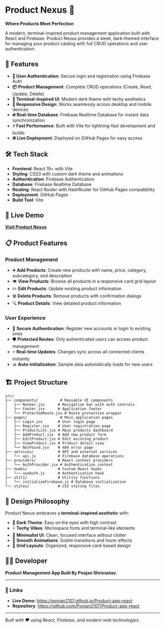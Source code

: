 # Product Nexus 🚀

**Where Products Meet Perfection**

A modern, terminal-inspired product management application built with React and Firebase. Product Nexus provides a sleek, dark-themed interface for managing your product catalog with full CRUD operations and user authentication.

## 🌟 Features

- **🔐 User Authentication**: Secure login and registration using Firebase Auth
- **📦 Product Management**: Complete CRUD operations (Create, Read, Update, Delete)
- **🎨 Terminal-Inspired UI**: Modern dark theme with techy aesthetics
- **📱 Responsive Design**: Works seamlessly across desktop and mobile devices
- **🔥 Real-time Database**: Firebase Realtime Database for instant data synchronization
- **⚡ Fast Performance**: Built with Vite for lightning-fast development and builds
- **🌐 Live Deployment**: Deployed on GitHub Pages for easy access

## 🛠️ Tech Stack

- **Frontend**: React 19+ with Vite
- **Styling**: CSS3 with custom dark theme and animations
- **Authentication**: Firebase Authentication
- **Database**: Firebase Realtime Database
- **Routing**: React Router with HashRouter for GitHub Pages compatibility
- **Deployment**: GitHub Pages
- **Build Tool**: Vite

## 🚀 Live Demo

**[Visit Product Nexus](https://poojan2107.github.io/Product-app-react)**

## 📋 Product Features

### Product Management

- ➕ **Add Products**: Create new products with name, price, category, subcategory, and description
- 👁️ **View Products**: Browse all products in a responsive card grid layout
- ✏️ **Edit Products**: Update existing product information
- 🗑️ **Delete Products**: Remove products with confirmation dialogs
- 🔍 **Product Details**: View detailed product information

### User Experience

- 🔑 **Secure Authentication**: Register new accounts or login to existing ones
- 🛡️ **Protected Routes**: Only authenticated users can access product management
- ⚡ **Real-time Updates**: Changes sync across all connected clients instantly
- 📊 **Auto-initialization**: Sample data automatically loads for new users

## 🏗️ Project Structure

```
src/
├── components/          # Reusable UI components
│   ├── Navbar.jsx      # Navigation bar with auth controls
│   ├── Footer.jsx      # Application footer
│   └── ProtectedRoute.jsx # Route protection wrapper
├── pages/               # Main application pages
│   ├── Login.jsx       # User login page
│   ├── Register.jsx    # User registration page
│   ├── ProductList.jsx # Main products dashboard
│   ├── AddProduct.jsx  # Add new product form
│   ├── EditProduct.jsx # Edit existing product
│   ├── ViewProduct.jsx # Product detail view
│   └── NotFound.jsx    # 404 error page
├── services/           # API and external services
│   └── api.js          # Firebase database operations
├── providers/          # React context providers
│   └── AuthProvider.jsx # Authentication context
├── hooks/              # Custom React hooks
│   └── useAuth.js      # Authentication hook
├── utils/              # Utility functions
│   └── initializeFirebase.js # Database initialization
└── styles/             # CSS styling files
```

## 🎨 Design Philosophy

Product Nexus embraces a **terminal-inspired aesthetic** with:

- 🖤 **Dark Theme**: Easy on the eyes with high contrast
- ⚡ **Techy Vibes**: Monospace fonts and terminal-like elements
- 🎯 **Minimalist UI**: Clean, focused interface without clutter
- 🌈 **Smooth Animations**: Subtle transitions and hover effects
- 📐 **Grid Layouts**: Organized, responsive card-based design

## 👨‍💻 Developer

**Product Management App Built By Poojan Shrivastav.**

---

### 🔗 Links

- **Live Demo**: https://poojan2107.github.io/Product-app-react
- **Repository**: https://github.com/Poojan2107/Product-app-react

---

_Built with ❤️ using React, Firebase, and modern web technologies._
